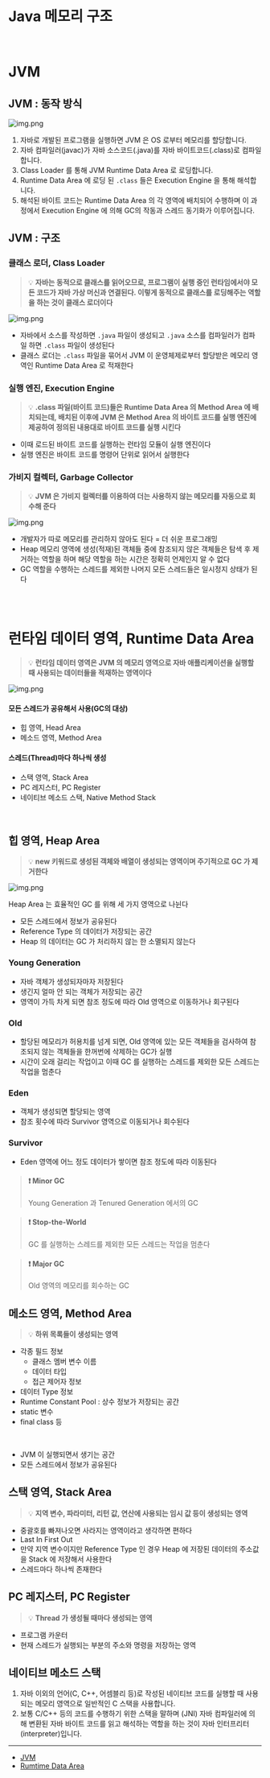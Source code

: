 # Java 메모리 구조

<br>

# JVM

## JVM : 동작 방식

![img.png](../🔲%20Image%20🔲/Java/Java%20메모리%20구조-JVM의%20동작%20방식.png)

1. 자바로 개발된 프로그램을 실행하면 JVM 은 OS 로부터 메모리를 할당합니다.
2. 자바 컴파일러(javac)가 자바 소스코드(.java)를 자바 바이트코드(.class)로 컴파일합니다.
3. Class Loader 를 통해 JVM Runtime Data Area 로 로딩합니다.
4. Runtime Data Area 에 로딩 된 `.class` 들은 Execution Engine 을 통해 해석합니다.
5. 해석된 바이트 코드는 Runtime Data Area 의 각 영역에 배치되어 수행하며 이 과정에서 Execution Engine 에 의해 GC의 작동과 스레드 동기화가 이루어집니다.

## JVM : 구조

### 클래스 로더, Class Loader

> 💡 **자바는 동적으로 클래스를 읽어오므로, 프로그램이 실행 중인 런타임에서야 모든 코드가 자바 가상 머신과 연결된다. 이렇게 동적으로 클래스를 로딩해주는 역할을 하는 것이 클래스 로더이다**

![img.png](../🔲%20Image%20🔲/Java/Java%20메모리%20구조-클래스%20로더.png)

* 자바에서 소스를 작성하면 `.java` 파일이 생성되고 `.java` 소스를 컴파일러가 컴파일 하면 `.class` 파일이 생성된다
* 클래스 로더는 `.class` 파일을 묶어서 JVM 이 운영체제로부터 할당받은 메모리 영역인 Runtime Data Area 로 적재한다

### 실행 엔진, Execution Engine

> 💡 **.class 파일(바이트 코드)들은 Runtime Data Area 의 Method Area 에 배치되는데, 배치된 이후에 JVM 은 Method Area 의 바이트 코드를 실행 엔진에 제공하여 정의된 내용대로 바이트 코드를 실행 시킨다**

* 이때 로드된 바이트 코드를 실행하는 런타임 모듈이 실행 엔진이다
* 실행 엔진은 바이트 코드를 명령어 단위로 읽어서 실행한다

### 가비지 컬렉터, Garbage Collector

> 💡 **JVM 은 가비지 컬렉터를 이용하여 더는 사용하지 않는 메모리를 자동으로 회수해 준다**

![img.png](../🔲%20Image%20🔲/Java/Java%20메모리%20구조-가비지%20컬렉터.png)

* 개발자가 따로 메모리를 관리하지 않아도 된다 = 더 쉬운 프로그래밍
* Heap 메모리 영역에 생성(적재)된 객체들 중에 참조되지 않은 객체들은 탐색 후 제거하는 역할을 하며 해당 역할을 하는 시간은 정확히 언제인지 알 수 없다
* GC 역할을 수행하는 스레드를 제외한 나머지 모든 스레드들은 일시정지 상태가 된다

<br>
<br>

# 런타임 데이터 영역, Runtime Data Area

> 💡 **런타임 데이터 영역은 JVM 의 메모리 영역으로 자바 애플리케이션을 실행할 때 사용되는 데이터들을 적재하는 영역이다**

![img.png](../🔲%20Image%20🔲/Java/Java%20메모리%20구조-런타임%20데이터%20영역.png)

#### 모든 스레드가 공유해서 사용(GC의 대상)

* 힙 영역, Head Area
* 메소드 영역, Method Area

#### 스레드(Thread)마다 하나씩 생성

* 스택 영역, Stack Area
* PC 레지스터, PC Register
* 네이티브 메소드 스택, Native Method Stack

<br>

## 힙 영역, Heap Area

> 💡 **new 키워드로 생성된 객체와 배열이 생성되는 영역이며 주기적으로 GC 가 제거한다**

![img.png](../🔲%20Image%20🔲/Java/Java%20메모리%20구조-힙%20영역.png)

Heap Area 는 효율적인 GC 를 위해 세 가지 영역으로 나뉜다

* 모든 스레드에서 정보가 공유된다
* Reference Type 의 데이터가 저장되는 공간
* Heap 의 데이터는 GC 가 처리하지 않는 한 소멸되지 않는다

### Young Generation

* 자바 객체가 생성되자마자 저장된다
* 생긴지 얼마 안 되는 객체가 저장되는 공간
* 영역이 가득 차게 되면 참조 정도에 따라 Old 영역으로 이동하거나 회구된다

### Old

* 할당된 메모리가 허용치를 넘게 되면, Old 영역에 있는 모든 객체들을 검사하여 참조되지 않는 객체들을 한꺼번에 삭제하는 GC가 실행
* 시간이 오래 걸리는 작업이고 이때 GC 를 실행하는 스레드를 제외한 모든 스레드는 작업을 멈춘다

### Eden

* 객체가 생성되면 할당되는 영역
* 참조 횟수에 따라 Survivor 영역으로 이동되거나 회수된다

### Survivor

* Eden 영역에 어느 정도 데이터가 쌓이면 참조 정도에 따라 이동된다

> #### ❗ Minor GC
> Young Generation 과 Tenured Generation 에서의 GC

> #### ❗ Stop-the-World
> GC 를 실행하는 스레드를 제외한 모든 스레드는 작업을 멈춘다

> #### ❗ Major GC
> Old 영역의 메모리를 회수하는 GC

## 메소드 영역, Method Area

> 💡 **하위 목록들이 생성되는 영역**

* 각종 필드 정보
    * 클래스 멤버 변수 이름
    * 데이터 타입
    * 접근 제어자 정보
* 데이터 Type 정보
* Runtime Constant Pool : 상수 정보가 저장되는 공간
* static 변수
* final class 등

<br>

* JVM 이 실행되면서 생기는 공간
* 모든 스레드에서 정보가 공유된다

## 스택 영역, Stack Area

> 💡 **지역 변수, 파라미터, 리턴 값, 연산에 사용되는 임시 값 등이 생성되는 영역**

* 중괄호를 빠져나오면 사라지는 영역이라고 생각하면 편하다
* Last In First Out
* 만약 지역 변수이지만 Reference Type 인 경우 Heap 에 저장된 데이터의 주소값을 Stack 에 저장해서 사용한다
* 스레드마다 하나씩 존재한다

## PC 레지스터, PC Register

> 💡 **Thread 가 생성될 때마다 생성되는 영역**

* 프로그램 카운터
* 현재 스레드가 실행되는 부분의 주소와 명령을 저장하는 영역

## 네이티브 메소드 스택

1. 자바 이외의 언어(C, C++, 어셈블리 등)로 작성된 네이티브 코드를 실행할 때 사용되는 메모리 영역으로 일반적인 C 스택을 사용합니다.
2. 보통 C/C++ 등의 코드를 수행하기 위한 스택을 말하며 (JNI) 자바 컴파일러에 의해 변환된 자바 바이트 코드를 읽고 해석하는 역할을 하는 것이 자바 인터프리터(interpreter)입니다.

---

* [JVM](https://coding-factory.tistory.com/828)
* [Rumtime Data Area](https://velog.io/@shin_stealer/%EC%9E%90%EB%B0%94%EC%9D%98-%EB%A9%94%EB%AA%A8%EB%A6%AC-%EA%B5%AC%EC%A1%B0)


















